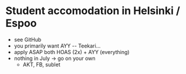 # Student accomodation in Helsinki / Espoo
- see GitHub
- you primarily want AYY -- Teekari...
- apply ASAP both HOAS (2x) + AYY (everything) 
- nothing in July -> go on your own
    - AKT, FB, sublet
